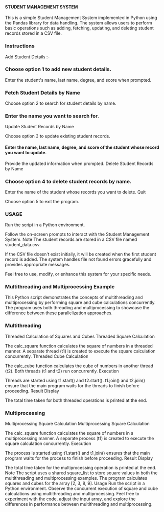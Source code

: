 #### STUDENT  MANAGEMENT SYSTEM  

This is a simple Student Management System implemented in Python using the Pandas library for data handling. The system allows users to perform basic operations such as adding, fetching, updating, and deleting student records stored in a CSV file.

### Instructions

Add Student Details :- 

### Choose option 1 to add new student details.

Enter the student's name, last name, degree, and score when prompted.

### Fetch Student Details by Name
Choose option 2 to search for student details by name.
### Enter the name you want to search for.
Update Student Records by Name

Choose option 3 to update existing student records.
#### Enter the name, last name, degree, and score of the student whose record you want to update.
Provide the updated information when prompted.
Delete Student Records by Name

### Choose option 4 to delete student records by name.
Enter the name of the student whose records you want to delete.
Quit

Choose option 5 to exit the program.

### USAGE 
Run the script in a Python environment.

Follow the on-screen prompts to interact with the Student Management System.
Note
The student records are stored in a CSV file named student_data.csv.

If the CSV file doesn't exist initially, it will be created when the first student record is added.
The system handles file not found errors gracefully and provides appropriate messages.

Feel free to use, modify, or enhance this system for your specific needs.



### Multithreading and Multiprocessing Example


This Python script demonstrates the concepts of multithreading and multiprocessing by performing square and cube calculations concurrently. The program uses both threading and multiprocessing to showcase the difference between these parallelization approaches.

### Multithreading
Threaded Calculation of Squares and Cubes
Threaded Square Calculation

The calc_square function calculates the square of numbers in a threaded manner.
A separate thread (t1) is created to execute the square calculation concurrently.
Threaded Cube Calculation

The calc_cube function calculates the cube of numbers in another thread (t2).
Both threads (t1 and t2) run concurrently.
Execution

Threads are started using t1.start() and t2.start().
t1.join() and t2.join() ensure that the main program waits for the threads to finish before proceeding.
Result Display

The total time taken for both threaded operations is printed at the end.

### Multiprocessing
Multiprocessing Square Calculation
Multiprocessing Square Calculation

The calc_square function calculates the square of numbers in a multiprocessing manner.
A separate process (t1) is created to execute the square calculation concurrently.
Execution

The process is started using t1.start() and t1.join() ensures that the main program waits for the process to finish before proceeding.
Result Display

The total time taken for the multiprocessing operation is printed at the end.
Note
The script uses a shared square_list to store square values in both the multithreading and multiprocessing examples.
The program calculates squares and cubes for the array [2, 3, 8, 9].
Usage
Run the script in a Python environment.
Observe the concurrent execution of square and cube calculations using multithreading and multiprocessing.
Feel free to experiment with the code, adjust the input array, and explore the differences in performance between multithreading and multiprocessing.












